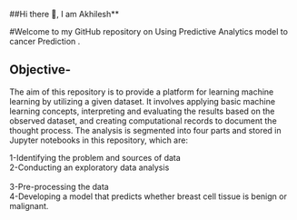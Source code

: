 ##Hi there 👋, I am Akhilesh** 






#Welcome to my GitHub repository on Using Predictive Analytics model to  cancer Prediction .
## Objective-

The aim of this repository is to provide a platform for learning machine learning by utilizing a given dataset. It involves applying basic machine learning concepts, interpreting and evaluating the results based on the observed dataset, and creating computational records to document the thought process. The analysis is segmented into four parts and stored in Jupyter notebooks in this repository, which are:

1-Identifying the problem and sources of data<br/>
2-Conducting an exploratory data analysis<br/>  
3-Pre-processing the data<br/> 
4-Developing a model that predicts whether breast cell tissue is benign or malignant. <br/>
